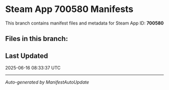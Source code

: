 # Steam App 700580 Manifests

This branch contains manifest files and metadata for Steam App ID: **700580**

## Files in this branch:

## Last Updated
2025-06-16 08:33:37 UTC

---
*Auto-generated by ManifestAutoUpdate*
